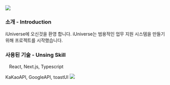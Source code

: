 <img src="https://capsule-render.vercel.app/api?type=waving&color=BDBDC8&height=150&section=header&text=iUniverse"/>

<h3>소개 - Introduction</h3>
iUniverse에 오신것을 환영 합니다.
iUniverse는 범용적인 업무 지원 시스템을 만들기 위해 프로젝트를 시작했습니다.

<h3>사용된 기술 - Unsing Skill</h3>
  <img src="https://img.shields.io/badge/React-61DAFB?style=flat&logo=React&logoColor=white"/>
React, Next.js, Typescript

KaKaoAPI, GoogleAPI, toastUI
<img src="https://capsule-render.vercel.app/api?type=waving&color=BDBDC8&height=150&section=footer" />
